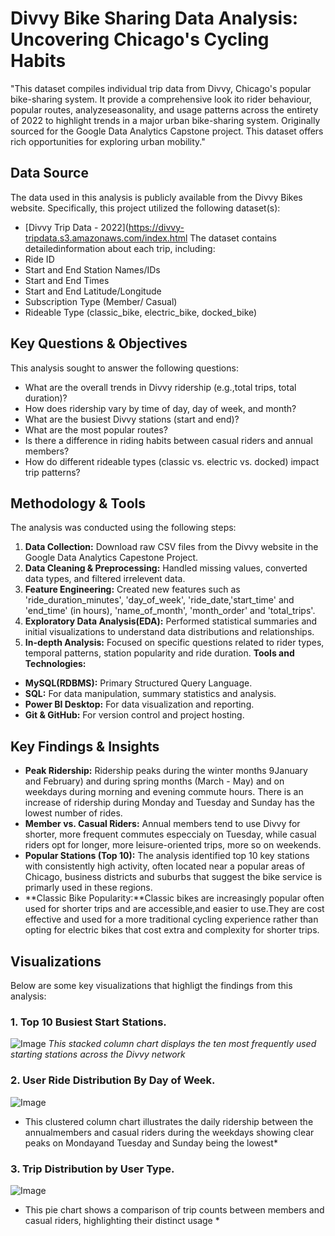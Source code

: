 # Divvy Bike Sharing Data Analysis: Uncovering Chicago's Cycling Habits
"This dataset compiles individual trip data from Divvy, Chicago's popular bike-sharing system. It provide a comprehensive look ito rider behaviour, popular routes, analyzeseasonality, and usage patterns across the entirety of 2022 to highlight trends in a major urban bike-sharing system. Originally sourced for the Google Data Analytics Capstone project. This dataset offers rich opportunities for exploring urban mobility."
## Data Source
The data used in this analysis is publicly available from the Divvy Bikes website. Specifically, this project utilized the following dataset(s):
* [Divvy Trip Data - 2022](https://divvy-tripdata.s3.amazonaws.com/index.html
The dataset contains detailedinformation about each trip, including:
* Ride ID
* Start and End Station Names/IDs
* Start and End Times
* Start and End Latitude/Longitude
* Subscription Type (Member/ Casual)
* Rideable Type (classic_bike, electric_bike, docked_bike)
## Key Questions & Objectives
This analysis sought to answer the following questions:
* What are the overall trends in Divvy ridership (e.g.,total trips, total duration)?
* How does ridership vary by time of day, day of week, and month?
* What are the busiest Divvy stations (start and end)?
* What are the most popular routes?
* Is there a difference in riding habits between casual riders and annual members?
* How do different rideable types (classic vs. electric vs. docked) impact trip patterns?
## Methodology & Tools
The analysis was conducted using the following steps:
1. **Data Collection:**
Download raw CSV files from the Divvy website in the Google Data Analytics Capestone Project.
2. **Data Cleaning & Preprocessing:** Handled missing values, converted data types, and filtered irrelevent data.
3. **Feature Engineering:**
Created new features such as 'ride_duration_minutes', 'day_of_week', 'ride_date,'start_time' and 'end_time' (in hours), 'name_of_month', 'month_order' and 'total_trips'.
4. **Exploratory Data Analysis(EDA):** Performed statistical summaries and initial visualizations to understand data distributions and relationships.
5. **In-depth Analysis:** Focused on specific questions related to rider types, temporal patterns, station popularity and ride duration.
**Tools and Technologies:**
* **MySQL(RDBMS):** Primary Structured Query Language.
* **SQL:** For data manipulation, summary statistics and analysis.
* **Power BI Desktop:** For data visualization and reporting.
* **Git & GitHub:** For version control and project hosting.
## Key Findings & Insights
* **Peak Ridership:** Ridership peaks during the winter months 9January and February) and during spring months (March - May) and on weekdays during morning and evening commute hours. There is an increase of ridership during Monday and Tuesday and Sunday has the lowest number of rides.
* **Member vs. Casual Riders:** Annual members tend to use Divvy for shorter, more frequent commutes especcialy on Tuesday, while casual riders opt for longer, more leisure-oriented trips, more so on weekends.
* **Popular Stations (Top 10):** The analysis identified top 10 key stations with consistently high activity, often located near a popular areas of Chicago, business districts and suburbs that suggest the bike service is primarly used in these regions.
* **Classic Bike Popularity:**Classic bikes are increasingly popular often used for shorter trips and are accessible,and easier to use.They are cost effective and used for a more traditional cycling experience rather than opting for electric bikes that cost extra and complexity for shorter trips.
## Visualizations
Below are some key visualizations that highligt the findings from this analysis:
### 1. Top 10 Busiest Start Stations.
![Image](https://github.com/user-attachments/assets/d4a87b8f-9cce-4ad8-a9de-deefe0866732) 
*This stacked column chart displays the ten most frequently used starting stations across the Divvy network*
### 2. User Ride Distribution By Day of Week. 
![Image](https://github.com/user-attachments/assets/6c69572c-4196-4067-963d-c17e6ead2996)
* This clustered column chart illustrates the daily ridership between the annualmembers and casual riders during the weekdays showing clear peaks on Mondayand Tuesday and Sunday being the lowest*
### 3. Trip Distribution by User Type.
![Image](https://github.com/user-attachments/assets/a8118d34-f3c0-4875-bbc9-90b85b696ef1)
* This pie chart shows a comparison of trip counts between members and casual riders, highlighting their distinct usage *













